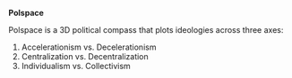 **Polspace**

Polspace is a 3D political compass that plots ideologies across three axes:

1. Accelerationism vs. Decelerationism
2. Centralization vs. Decentralization
3. Individualism vs. Collectivism
